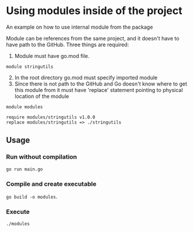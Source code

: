 # Using modules inside of the project

An example on how to use internal module from the package

Module can be references from the same project, and it doesn't have to have path to the GitHub. Three things are required:
1. Module must have go.mod file.
```
module stringutils
```
2. In the root directory go.mod must specify imported module
3. Since there is not path to the GitHub and Go doesn't know where to get this module from it must have 'replace' statement pointing to physical location of the module

```
module modules

require modules/stringutils v1.0.0
replace modules/stringutils => ./stringutils
```

## Usage

### Run without compilation
`go run main.go`

### Compile and create executable
 `go build -o modules`.

### Execute
`./modules`
